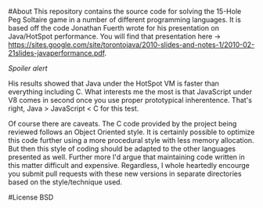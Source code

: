 #About
This repository contains the source code for solving the 15-Hole Peg Soltaire game in a number of different programming languages. It is based off the code Jonathan Fuerth wrote for his presentation on Java/HotSpot performance. You will find that presentation here -> https://sites.google.com/site/torontojava/2010-slides-and-notes-1/2010-02-21slides-javaperformance.pdf. 

*Spoiler alert*

His results showed that Java under the HotSpot VM is faster than everything including C. What interests me the most is that JavaScript under V8 comes in second once you use proper prototypical inherentence. That's right, Java > JavaScript < C for this test. 

Of course there are caveats. The C code provided by the project being reviewed follows an Object Oriented style. It is certainly possible to optimize this code further using a more procedural style with less memory allocation. But then this style of coding should be adapted to the other languages presented as well. Further more I'd argue that maintaining code written in this matter difficult and expensive. Regardless, I whole heartedly encourge you submit pull requests with these new versions in separate directories based on the style/technique used.


#License
BSD



